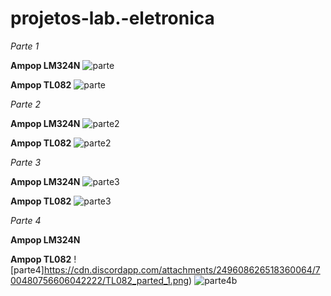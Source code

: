 # projetos-lab.-eletronica

*Parte 1*

**Ampop LM324N**
![parte](https://cdn.discordapp.com/attachments/700405960866529319/700443910727663696/seguidor.png)

**Ampop TL082**
![parte](https://cdn.discordapp.com/attachments/249608626518360064/700480595494699098/Tl082_partea.png)

*Parte 2*

**Ampop LM324N**
![parte2](https://cdn.discordapp.com/attachments/700405960866529319/700442867553927288/inversor.png)

**Ampop TL082**
![parte2](https://cdn.discordapp.com/attachments/249608626518360064/700480655879962734/TL082_parteb.png)

*Parte 3*

**Ampop LM324N** 
![parte3](https://cdn.discordapp.com/attachments/700405960866529319/700442827511038024/nao_inversora.png)

**Ampop TL082**
![parte3](https://cdn.discordapp.com/attachments/249608626518360064/700480705242595358/TL082_partec.png)

*Parte 4*

**Ampop LM324N**


**Ampop TL082**
![parte4]https://cdn.discordapp.com/attachments/249608626518360064/700480756606042222/TL082_parted_1.png)
![parte4b](https://cdn.discordapp.com/attachments/249608626518360064/700480813149716480/TL082_parted_2.png)
